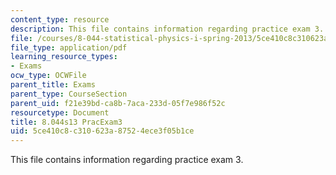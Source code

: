 ```yaml
---
content_type: resource
description: This file contains information regarding practice exam 3.
file: /courses/8-044-statistical-physics-i-spring-2013/5ce410c8c310623a87524ece3f05b1ce_MIT8_044S14_practexam3_03.pdf
file_type: application/pdf
learning_resource_types:
- Exams
ocw_type: OCWFile
parent_title: Exams
parent_type: CourseSection
parent_uid: f21e39bd-ca8b-7aca-233d-05f7e986f52c
resourcetype: Document
title: 8.044s13 PracExam3
uid: 5ce410c8-c310-623a-8752-4ece3f05b1ce
---
```

This file contains information regarding practice exam 3.

